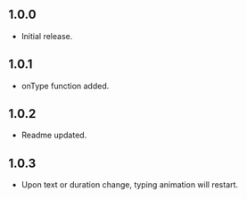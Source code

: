 ## 1.0.0

* Initial release.

## 1.0.1

* onType function added.

## 1.0.2

* Readme updated.

## 1.0.3

* Upon text or duration change, typing animation will restart.
